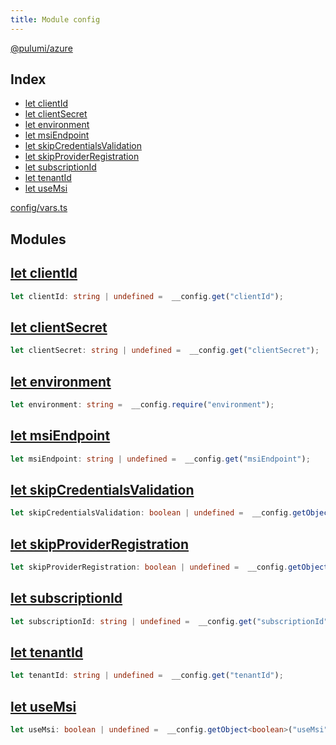 ```yaml
---
title: Module config
---
```


<a href="..">@pulumi/azure</a>

<h2 class="pdoc-module-header">Index</h2>

* <a href="#clientId">let clientId</a>
* <a href="#clientSecret">let clientSecret</a>
* <a href="#environment">let environment</a>
* <a href="#msiEndpoint">let msiEndpoint</a>
* <a href="#skipCredentialsValidation">let skipCredentialsValidation</a>
* <a href="#skipProviderRegistration">let skipProviderRegistration</a>
* <a href="#subscriptionId">let subscriptionId</a>
* <a href="#tenantId">let tenantId</a>
* <a href="#useMsi">let useMsi</a>

<a href="/config/vars.ts">config/vars.ts</a> 

<h2 class="pdoc-module-header">Modules</h2>


<h2 class="pdoc-module-header" id="clientId">
<a class="pdoc-member-name" href="https://github.com/pulumi/pulumi-azure/blob/master/pack/nodejs/config/vars.ts#L8">let clientId</a>
</h2>

```typescript
let clientId: string | undefined =  __config.get("clientId");
```

<h2 class="pdoc-module-header" id="clientSecret">
<a class="pdoc-member-name" href="https://github.com/pulumi/pulumi-azure/blob/master/pack/nodejs/config/vars.ts#L9">let clientSecret</a>
</h2>

```typescript
let clientSecret: string | undefined =  __config.get("clientSecret");
```

<h2 class="pdoc-module-header" id="environment">
<a class="pdoc-member-name" href="https://github.com/pulumi/pulumi-azure/blob/master/pack/nodejs/config/vars.ts#L10">let environment</a>
</h2>

```typescript
let environment: string =  __config.require("environment");
```

<h2 class="pdoc-module-header" id="msiEndpoint">
<a class="pdoc-member-name" href="https://github.com/pulumi/pulumi-azure/blob/master/pack/nodejs/config/vars.ts#L11">let msiEndpoint</a>
</h2>

```typescript
let msiEndpoint: string | undefined =  __config.get("msiEndpoint");
```

<h2 class="pdoc-module-header" id="skipCredentialsValidation">
<a class="pdoc-member-name" href="https://github.com/pulumi/pulumi-azure/blob/master/pack/nodejs/config/vars.ts#L12">let skipCredentialsValidation</a>
</h2>

```typescript
let skipCredentialsValidation: boolean | undefined =  __config.getObject<boolean>("skipCredentialsValidation");
```

<h2 class="pdoc-module-header" id="skipProviderRegistration">
<a class="pdoc-member-name" href="https://github.com/pulumi/pulumi-azure/blob/master/pack/nodejs/config/vars.ts#L13">let skipProviderRegistration</a>
</h2>

```typescript
let skipProviderRegistration: boolean | undefined =  __config.getObject<boolean>("skipProviderRegistration");
```

<h2 class="pdoc-module-header" id="subscriptionId">
<a class="pdoc-member-name" href="https://github.com/pulumi/pulumi-azure/blob/master/pack/nodejs/config/vars.ts#L14">let subscriptionId</a>
</h2>

```typescript
let subscriptionId: string | undefined =  __config.get("subscriptionId");
```

<h2 class="pdoc-module-header" id="tenantId">
<a class="pdoc-member-name" href="https://github.com/pulumi/pulumi-azure/blob/master/pack/nodejs/config/vars.ts#L15">let tenantId</a>
</h2>

```typescript
let tenantId: string | undefined =  __config.get("tenantId");
```

<h2 class="pdoc-module-header" id="useMsi">
<a class="pdoc-member-name" href="https://github.com/pulumi/pulumi-azure/blob/master/pack/nodejs/config/vars.ts#L16">let useMsi</a>
</h2>

```typescript
let useMsi: boolean | undefined =  __config.getObject<boolean>("useMsi");
```


